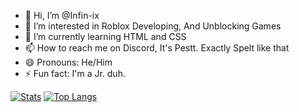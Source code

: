 - 👋 Hi, I’m @Infin-ix
- 👀 I’m interested in Roblox Developing, And Unblocking Games
- 🌱 I’m currently learning HTML and CSS
- 📫 How to reach me on Discord, It's Pestt. Exactly Spelt like that
- 😄 Pronouns: He/Him
- ⚡ Fun fact: I'm a Jr. duh.

[![Stats](https://github-readme-stats.vercel.app/api?username=Infin-ix&theme=tokyonight&show_icons=true)](https://github.com)
[![Top Langs](https://github-readme-stats.vercel.app/api/top-langs/?username=infin-ix&theme=tokyonight&langs_count=8)](https://github.com)


<!---
Infin-ix/Infin-ix is a ✨ special ✨ repository because its `README.md` (this file) appears on your GitHub profile.
You can click the Preview link to take a look at your changes.
--->
